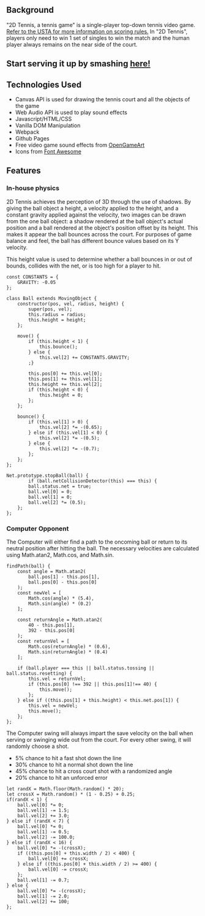 ## Background

"2D Tennis, a tennis game" is a single-player top-down tennis video game. [Refer to the USTA for more information on scoring rules.](https://www.usta.com/en/home/improve/tips-and-instruction/national/tennis-scoring-rules.html) In "2D Tennis", players only need to win 1 set of singles to win the match and the human player always remains on the near side of the court.

## Start serving it up by smashing [here!](https://ywbk.github.io/tennis_game/)

## Technologies Used

- Canvas API is used for drawing the tennis court and all the objects of the game
- Web Audio API is used to play sound effects
- Javascript/HTML/CSS
- Vanilla DOM Manipulation
- Webpack
- Github Pages
- Free video game sound effects from [OpenGameArt](https://opengameart.org/)
- Icons from [Font Awesome](https://fontawesome.com/)

## Features

### In-house physics

2D Tennis achieves the perception of 3D through the use of shadows. By giving the ball object a height, a velocity applied to the height, and a constant gravity applied against the velocity, two images can be drawn from the one ball object: a shadow rendered at the ball object's actual position and a ball rendered at the object's position offset by its height. This makes it appear the ball bounces across the court. For purposes of game balance and feel, the ball has different bounce values based on its Y velocity. 

This height value is used to determine whether a ball bounces in or out of bounds, collides with the net, or is too high for a player to hit. 

```
const CONSTANTS = {
    GRAVITY: -0.05
};

class Ball extends MovingObject {
    constructor(pos, vel, radius, height) {
        super(pos, vel);
        this.radius = radius;
        this.height = height;
    };

    move() {
        if (this.height < 1) {
            this.bounce();
        } else {
            this.vel[2] += CONSTANTS.GRAVITY;
        ;}

        this.pos[0] += this.vel[0];
        this.pos[1] += this.vel[1];
        this.height += this.vel[2];
        if (this.height < 0) {
            this.height = 0;
        };
    };

    bounce() {
        if (this.vel[1] > 0) {
            this.vel[2] *= -(0.65);
        } else if (this.vel[1] < 0) {
            this.vel[2] *= -(0.5);
        } else {
            this.vel[2] *= -(0.7);
        };
    };
};
```

```
Net.prototype.stopBall(ball) {
        if (ball.netCollisionDetector(this) === this) {
        ball.status.net = true;
        ball.vel[0] = 0;
        ball.vel[1] = 0;
        ball.vel[2] *= (0.5);
    };
};
```

### Computer Opponent

The Computer will either find a path to the oncoming ball or return to its neutral position after hitting the ball. The necessary velocities are calculated using Math.atan2, Math.cos, and Math.sin.

```
findPath(ball) {
    const angle = Math.atan2(
        ball.pos[1] - this.pos[1], 
        ball.pos[0] - this.pos[0]
    );
    const newVel = [
        Math.cos(angle) * (5.4), 
        Math.sin(angle) * (0.2)
    ];

    const returnAngle = Math.atan2(
        40 - this.pos[1],
        392 - this.pos[0]
    );
    const returnVel = [
        Math.cos(returnAngle) * (0.6), 
        Math.sin(returnAngle) * (0.4)
    ];

    if (ball.player === this || ball.status.tossing || ball.status.resetting) {
        this.vel = returnVel;
        if (this.pos[0] !== 392 || this.pos[1]!== 40) {
            this.move();
        };
    } else if ((this.pos[1] + this.height) < this.net.pos[1]) {
        this.vel = newVel;
        this.move();
    };
};
```
The Computer swing will always impart the save velocity on the ball when serving or swinging wide out from the court. For every other swing, it will randomly choose a shot.

- 5% chance to hit a fast shot down the line
- 30% chance to hit a normal shot down the line
- 45% chance to hit a cross court shot with a randomized angle
- 20% chance to hit an unforced error

```
let randX = Math.floor(Math.random() * 20);
let crossX = Math.random() * (1 - 0.25) + 0.25;
if(randX < 1) {
    ball.vel[0] *= 0;
    ball.vel[1] -= 1.5;
    ball.vel[2] += 3.0;
} else if (randX < 7) {
    ball.vel[0] *= 0;
    ball.vel[1] -= 0.5;
    ball.vel[2] -= 100.0;
} else if (randX < 16) {
    ball.vel[0] *= -(crossX);
    if ((this.pos[0] + this.width / 2) < 400) {
        ball.vel[0] += crossX;
    } else if ((this.pos[0] + this.width / 2) >= 400) {
        ball.vel[0] -= crossX;
    };
    ball.vel[1] -= 0.7;
} else {
    ball.vel[0] *= -(crossX);
    ball.vel[1] -= 2.0;
    ball.vel[2] += 100;
};
```